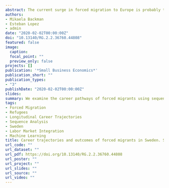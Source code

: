 ```yaml
---
abstract: The current surge in forced migration to Europe is probably the largest and most complex since the Second World War. As population ageing accelerates and fertility falls below replacement level, immigration may be seen as a key component of human capital to address labor and skill shortages. Receiving countries are, however, hesitant about the contribution that forced migrants can make to the local economy. Coupled with increasing pressure on welfare services, they are associated with increased job competition and crime. Underutilization of immigrants’ skills is, however, a waste of resources that countries can scarcely afford. Understanding the labor market integration process of forced migrants is thus critical to develop policies that unleash their full skills potential and ultimately foster local economic productivity. While prior studies have examined the employment and salary outcomes of these immigrants at a particular point in time post-migration, they have failed to capture the temporal dynamics and complexity of this process. Drawing on administrative data from Sweden, we examine the career pathways of forced migrants using sequence analysis from their arrival in 1991 through to 2013. Findings reveal a dual picture of long-term labor market integration with over one-third of refugees experiencing a successful labor market integration pathway, and an equally large share facing a less fruitful employment outcomes. Our findings suggest education provision is key to promote a more successful integration into the local labor market by reducing barriers of cultural proximity and increasing the occurrence of entrepreneurship activity.
authors:
- Mikaela Backman
- Esteban Lopez
- admin
date: "2020-02-02T00:00:00Z"
doi: "10.13140/RG.2.2.36760.44808"
featured: false
image:
  caption: 
  focal_point: ""
  preview_only: false
projects: []
publication: '*Small Business Economics*'
publication_short: ""
publication_types:
- "3"
publishDate: "2020-02-02T00:00:00Z"
slides: 
summary: We examine the career pathways of forced migrants using sequence analysis from their arrival in 1991 through to 2013.
tags:
- Forced Migration
- Refugees
- Longitudinal Career Trajectories
- Sequence Analysis
- Sweden
- Labor Market Integration 
- Machine Learning
title: Career trajectories and outcomes of forced migrants in Sweden. Self-employment, employment or persistent inactivity?
url_code: ""
url_dataset: ""
url_pdf: https://doi.org/10.13140/RG.2.2.36760.44808
url_poster: ""
url_project: ""
url_slides: ""
url_source: ""
url_video: ""
---
```

